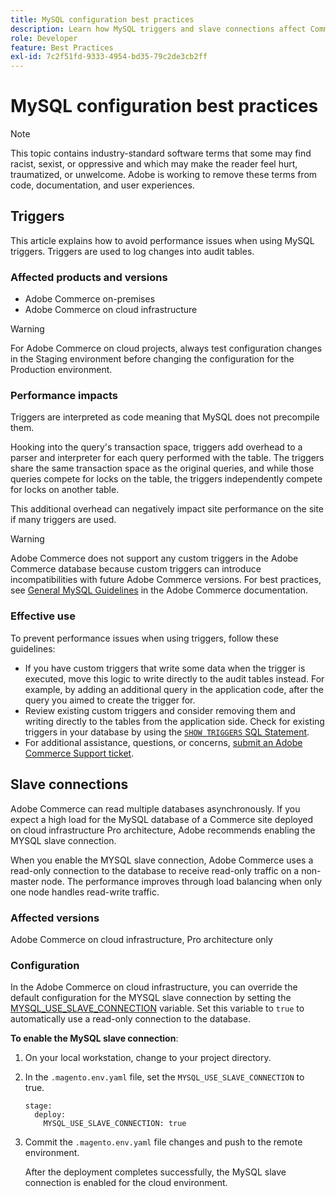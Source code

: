 ```yaml
---
title: MySQL configuration best practices
description: Learn how MySQL triggers and slave connections affect Commerce site performance and how to use them effectively.
role: Developer
feature: Best Practices
exl-id: 7c2f51fd-9333-4954-bd35-79c2de3cb2ff
---
```

# MySQL configuration best practices

>[!NOTE]
>
>This topic contains industry-standard software terms that some may find racist, sexist, or oppressive and which may make the reader feel hurt, traumatized, or unwelcome. Adobe is working to remove these terms from code, documentation, and user experiences.

## Triggers

This article explains how to avoid performance issues when using MySQL triggers. Triggers are used to log changes into audit tables.

### Affected products and versions

- Adobe Commerce on-premises
- Adobe Commerce on cloud infrastructure

>[!WARNING]
>
>For Adobe Commerce on cloud projects, always test configuration changes in the Staging environment before changing the configuration for the Production environment.

### Performance impacts

Triggers are interpreted as code meaning that MySQL does not precompile them.

Hooking into the query's transaction space, triggers add overhead to a parser and interpreter for each query performed with the table. The triggers share the same transaction space as the original queries, and while those queries compete for locks on the table, the triggers independently compete for locks on another table.

This additional overhead can negatively impact site performance on the site if many triggers are used.

>[!WARNING]
>
>Adobe Commerce does not support any custom triggers in the Adobe Commerce database because custom triggers can introduce incompatibilities with future Adobe Commerce versions. For best practices, see [General MySQL Guidelines](../../../installation/prerequisites/database/mysql.md) in the Adobe Commerce documentation.

### Effective use

To prevent performance issues when using triggers, follow these guidelines:

- If you have custom triggers that write some data when the trigger is executed, move this logic to write directly to the audit tables instead. For example, by adding an additional query in the application code, after the query you aimed to create the trigger for.
- Review existing custom triggers and consider removing them and writing directly to the tables from the application side. Check for existing triggers in your database by using the [`SHOW TRIGGERS` SQL Statement](https://dev.mysql.com/doc/refman/8.0/en/show-triggers.html).
- For additional assistance, questions, or concerns, [submit an Adobe Commerce Support ticket](https://experienceleague.adobe.com/docs/commerce-knowledge-base/kb/help-center-guide/magento-help-center-user-guide.html?#submit-ticket).

## Slave connections

Adobe Commerce can read multiple databases asynchronously. If you expect a high load for the MySQL database of a Commerce site deployed on cloud infrastructure Pro architecture, Adobe recommends enabling the MYSQL slave connection.

When you enable the MYSQL slave connection, Adobe Commerce uses a read-only connection to the database to receive read-only traffic on a non-master node. The performance improves through load balancing when only one node handles read-write traffic.

### Affected versions

Adobe Commerce on cloud infrastructure, Pro architecture only

### Configuration

In the Adobe Commerce on cloud infrastructure, you can override the default configuration for the MYSQL slave connection by setting the [MYSQL_USE_SLAVE_CONNECTION](https://experienceleague.adobe.com/docs/commerce-cloud-service/user-guide/configure/env/stage/variables-deploy.html#mysql_use_slave_connection) variable. Set this variable to `true` to automatically use a read-only connection to the database.

**To enable the MySQL slave connection**:

1. On your local workstation, change to your project directory.

1. In the `.magento.env.yaml` file, set the `MYSQL_USE_SLAVE_CONNECTION` to true.  

   ```
   stage:
     deploy:
       MYSQL_USE_SLAVE_CONNECTION: true
   ```

1. Commit the `.magento.env.yaml` file changes and push to the remote environment.

   After the deployment completes successfully, the MySQL slave connection is enabled for the cloud environment.
